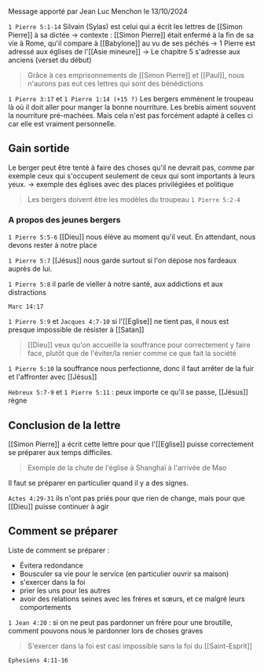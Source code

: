 Message apporté par Jean Luc Menchon le 13/10/2024

`1 Pierre 5:1-14` Silvain (Sylas) est celui qui a écrit les lettres de [[Simon Pierre]] à sa dictée
-> contexte : [[Simon Pierre]] était enfermé à la fin de sa vie à Rome, qu'il compare à [[Babylone]] au vu de ses péchés
-> 1 Pierre est adressé aux églises de l'[[Asie mineure]]
-> Le chapitre 5 s'adresse aux anciens (verset du début)

> Grâce à ces emprisonnements de [[Simon Pierre]] et [[Paul]], nous n'aurons pas eut ces lettres qui sont des bénédictions

`1 Pierre 3:17` et `1 Pierre 1:14 (+15 ?)` 
Les bergers emmènent le troupeau là où il doit aller pour manger la bonne nourriture.
Les brebis aiment souvent la nourriture pré-machées. Mais cela n'est pas forcément adapté à celles ci car elle est vraiment personnelle.
## Gain sortide
Le berger peut être tenté à faire des choses qu'il ne devrait pas, comme par exemple ceux qui s'occupent seulement de ceux qui sont importants à leurs yeux.
-> exemple des églises avec des places privilégiées et politique
> Les bergers doivent être les modèles du troupeau `1 Pierre 5:2-4`
### A propos des jeunes bergers
`1 Pierre 5:5-6` [[Dieu]] nous élève au moment qu'il veut. En attendant, nous devons rester à notre place

`1 Pierre 5:7` [[Jésus]] nous garde surtout si l'on dépose nos fardeaux auprès de lui.

`1 Pierre 5:8` il parle de vieller à notre santé, aux addictions et aux distractions

`Marc 14:17` 

`1 Pierre 5:9` et `Jacques 4:7-10` si l'[[Eglise]] ne tient pas, il nous est presque impossible de résister à [[Satan]]
> [[Dieu]] veux qu'on accueille la souffrance pour correctement y faire face, plutôt que de l'éviter/la renier comme ce que fait la société

`1 Pierre 5:10` la souffrance nous perfectionne, donc il faut arrêter de la fuir et l'affronter avec [[Jésus]]

`Hebreux 5:7-9` et `1 Pierre 5:11` : peux importe ce qu'il se passe, [[Jésus]] règne
## Conclusion de la lettre
[[Simon Pierre]] a écrit cette lettre pour que l'[[Eglise]] puisse correctement se préparer aux temps difficiles.
> Exemple de la chute de l'église à Shanghaï à l'arrivée de Mao

Il faut se préparer en particulier quand il y a des signes.

`Actes 4:29-31` ils n'ont pas priés pour que rien de change, mais pour que [[Dieu]] puisse continuer à agir
## Comment se préparer
Liste de comment se préparer :
- Évitera redondance
- Bousculer sa vie pour le service (en particulier ouvrir sa maison)
- s'exercer dans la foi
- prier les uns pour les autres
- avoir des relations seines avec les frères et sœurs, et ce malgré leurs comportements

`1 Jean 4:20` : si on ne peut pas pardonner un frère pour une broutille, comment pouvons nous le pardonner lors de choses graves

> S'exercer dans la foi est casi impossible sans la foi du [[Saint-Esprit]]

`Ephesiens 4:11-16` 